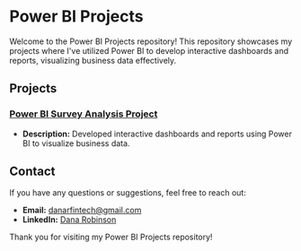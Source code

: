 # Power BI Projects

Welcome to the Power BI Projects repository! This repository showcases my projects where I've utilized Power BI to develop interactive dashboards and reports, visualizing business data effectively.

## Projects

### [Power BI Survey Analysis Project](https://github.com/danartech/Power-BI-Project)
- **Description:** Developed interactive dashboards and reports using Power BI to visualize business data.

## Contact

If you have any questions or suggestions, feel free to reach out:

- **Email:** [danarfintech@gmail.com](mailto:danarfintech@gmail.com)
- **LinkedIn:** [Dana Robinson](https://www.linkedin.com/in/dana-robinson/)

Thank you for visiting my Power BI Projects repository!

